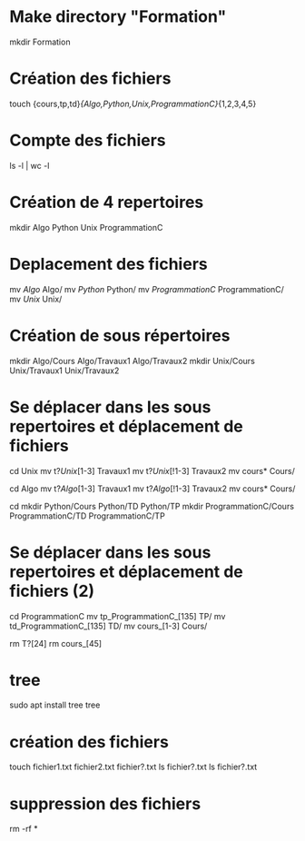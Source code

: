 # Make directory "Formation"
mkdir Formation

# Création des fichiers
touch {cours,tp,td}_{Algo,Python,Unix,ProgrammationC}_{1,2,3,4,5}

# Compte des fichiers
ls -l | wc -l

# Création de 4 repertoires
mkdir Algo Python Unix ProgrammationC

# Deplacement des fichiers
mv *Algo* Algo/
mv *Python* Python/
mv *ProgrammationC* ProgrammationC/
mv *Unix* Unix/

# Création de sous répertoires
mkdir Algo/Cours Algo/Travaux1 Algo/Travaux2
mkdir Unix/Cours Unix/Travaux1 Unix/Travaux2

# Se déplacer dans les sous repertoires et déplacement de fichiers
cd Unix
mv t?_Unix_[1-3] Travaux1 
mv t?_Unix_[!1-3] Travaux2
mv cours* Cours/ 

cd Algo
mv t?_Algo_[1-3] Travaux1 
mv t?_Algo_[!1-3] Travaux2
mv cours* Cours/ 

cd
mkdir Python/Cours Python/TD Python/TP
mkdir ProgrammationC/Cours ProgrammationC/TD ProgrammationC/TP

# Se déplacer dans les sous repertoires et déplacement de fichiers (2)
cd ProgrammationC
mv tp_ProgrammationC_[135] TP/
mv td_ProgrammationC_[135] TD/
mv cours_[1-3] Cours/

rm T?[24]
rm cours_[45]

#  tree
sudo apt install tree
tree

# création des fichiers
touch fichier1.txt fichier2.txt fichier?.txt
ls fichier?.txt
ls fichier\?.txt


# suppression des fichiers
rm -rf *

